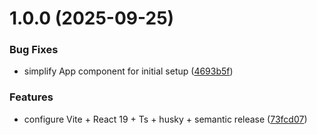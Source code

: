 # 1.0.0 (2025-09-25)


### Bug Fixes

* simplify App component for initial setup ([4693b5f](https://github.com/Sanchez9aa/podcastshub/commit/4693b5fea506c77cc7c4b9a8ddda475927a19e77))


### Features

* configure Vite + React 19 + Ts + husky + semantic release ([73fcd07](https://github.com/Sanchez9aa/podcastshub/commit/73fcd0753fecc57ed7ff092cd38cc7c0a115fe47))
